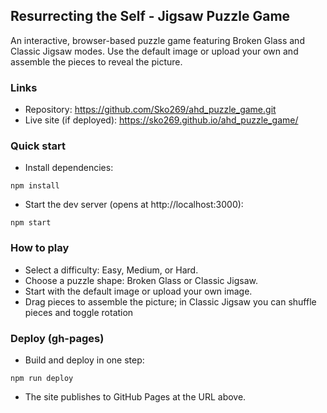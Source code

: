## Resurrecting the Self - Jigsaw Puzzle Game

An interactive, browser-based puzzle game featuring Broken Glass and Classic Jigsaw modes. Use the default image or upload your own and assemble the pieces to reveal the picture.

### Links
- Repository: https://github.com/Sko269/ahd_puzzle_game.git
- Live site (if deployed): https://sko269.github.io/ahd_puzzle_game/

### Quick start

- Install dependencies:

```
npm install
```

- Start the dev server (opens at http://localhost:3000):

```
npm start
```

### How to play

- Select a difficulty: Easy, Medium, or Hard.
- Choose a puzzle shape: Broken Glass or Classic Jigsaw.
- Start with the default image or upload your own image.
- Drag pieces to assemble the picture; in Classic Jigsaw you can shuffle pieces and toggle rotation

### Deploy (gh-pages)

- Build and deploy in one step:

```
npm run deploy
```

- The site publishes to GitHub Pages at the URL above.
